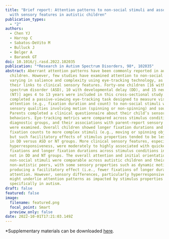 ```yaml
---
title: "Brief report: Attention patterns to non-social stimuli and associations
  with sensory features in autistic children"
publication_types:
  - "2"
authors:
  - Chen YJ
  - Harrop C
  - Sabatos-DeVito M
  - Bulluck J
  - Belger A
  - Baranek GT
doi: 10.1016/j.rasd.2022.102035
publication: "*Research in Autism Spectrum Disorders, 98*, 102035"
abstract: Aberrant attention patterns have been commonly reported in autistic
  children. However, few studies have examined attention to non-social stimuli
  varying in salience and complexity using eye-tracking technology, as well as
  their links to clinical sensory features. Forty-one children [16 with autism
  spectrum disorder (ASD), 10 with developmental delay (DD), and 15 neurotypical
  (NT)] ages 4 to 13 years were included in this cross-sectional study. Children
  completed a passive-viewing eye-tracking task designed to measure visual
  attention (e.g., fixation duration and count) to non-social stimuli with
  sensory qualities involving motion (spinning or non-spinning) and sound.
  Parents completed a clinical questionnaire about their child’s sensory
  behaviors. Eye-tracking metrics were compared across stimulus conditions and
  diagnostic groups, and their associations with parent-report sensory features
  were examined. Overall children showed longer fixation durations and fewer
  fixation counts to more complex stimuli (e.g., moving or spinning objects),
  but such facilitatory effects of stimulus properties tended to be less evident
  in DD versus ASD or NT groups. More clinical sensory features, especially
  hyperresponsiveness, were moderately to highly associated with quicker initial
  fixations and longer fixation durations across stimulus conditions in ASD, but
  not in DD and NT groups. The overall attention and initial orientation to
  non-social stimuli were comparable across autistic children and their
  non-autistic peers, with some sensory properties such as dynamic motion
  producing a facilitatory effect (i.e., fewer fixations of longer durations) on
  attention. However, sensory differences, particularly hyperresponsiveness,
  might underlie attention patterns as impacted by stimulus properties
  specifically in autism.
draft: false
featured: false
image:
  filename: featured.png
  focal_point: Smart
  preview_only: false
date: 2022-10-01T17:21:03.149Z
---
```

\*Supplementary materials can be downloaded [here](https://drive.google.com/file/d/1gch5omh6QDbIOZzbBjX4TTenn7MknK_y/view?usp=share_link).
